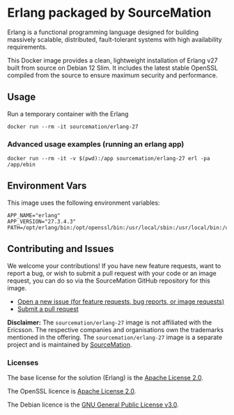 # Erlang packaged by SourceMation

Erlang is a functional programming language designed for building massively
scalable, distributed, fault-tolerant systems with high availability
requirements.


This Docker image provides a clean, lightweight installation of Erlang v27 built
from source on Debian 12 Slim. It includes the latest stable OpenSSL compiled
from the source to ensure maximum security and performance.

## Usage

Run a temporary container with the Erlang

```
docker run --rm -it sourcemation/erlang-27
```

### Advanced usage examples (running an erlang app)

```
docker run --rm -it -v $(pwd):/app sourcemation/erlang-27 erl -pa /app/ebin
```

## Environment Vars

This image uses the following environment variables:

```
APP_NAME="erlang"
APP_VERSION="27.3.4.3"
PATH=/opt/erlang/bin:/opt/openssl/bin:/usr/local/sbin:/usr/local/bin:/usr/sbin:/usr/bin:/sbin:/bin
```

## Contributing and Issues

We welcome your contributions! If you have new feature requests, want to report
a bug, or wish to submit a pull request with your code or an image request, you
can do so via the SourceMation GitHub repository for this image.

- [Open a new issue (for feature requests, bug reports, or image requests)](https://github.com/SourceMation/images/issues/new/choose)
- [Submit a pull request](https://github.com/SourceMation/images/compare)


**Disclaimer:** The `sourcemation/erlang-27` image is not affiliated with
the Ericsson. The respective companies and
organisations own the trademarks mentioned in the offering. The
`sourcemation/erlang-27` image is a separate project and is maintained by
[SourceMation](https://sourcemation.com).

### Licenses

The base license for the solution (Erlang) is the
[Apache License
2.0](https://raw.githubusercontent.com/erlang/otp/refs/heads/master/LICENSE.txt).


The OpenSSL licence is [Apache License
2.0](https://raw.githubusercontent.com/openssl/openssl/refs/heads/master/LICENSE.txt).


The Debian licence is the  [GNU General Public License
v3.0](https://raw.githubusercontent.com/bibledit/debian/refs/heads/main/LICENSE).
